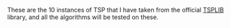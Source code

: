 These are the 10 instances of TSP that I have taken from the official [TSPLIB](http://comopt.ifi.uni-heidelberg.de/software/TSPLIB95/tsp/) library, and all the algorithms will be tested on these.
